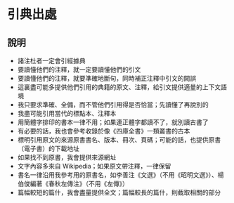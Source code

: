 <h1>引典出處</h1>
<h2>說明</h2>
<ul>
<li>諸注杜者一定會引經據典</li>
<li>要讀懂他們的注釋，就一定要讀懂他們的引文</li>
<li>要讀懂他們的注釋，就要準確地斷句，同時補正注釋中引文的闕誤</li>
<li>這裏盡可能多提供他們引用的典籍的原文、注釋，給引文提供適量的上下文語境</li>
<li>我只要求準確、全備，而不管他們引用得是否恰當；先讀懂了再說別的</li>
<li>我盡可能引用當代的標點本、注釋本</li>
<li>用簡體字排印的書本一律不用；如果連正體字都讀不了，就別讀古書了</li>
<li>有必要的話，我也會參考收錄於像《四庫全書》一類叢書的古本</li>
<li>標明引用原文的來源原書書名、版本、冊次、頁碼；可能的話，也提供原書（電子書）的下載地址</li>
<li>如果找不到原書，我會提供來源網址</li>
<li>文字內容多來自 Wikipedia；如果原文帶注釋，一律保留</li>
<li>書名一律沿用我參考用的原書名，如李善注《文選》（不用《昭明文選》）、楊伯俊編著《春秋左傳注》（不用《左傳》）</li>
<li>篇幅較短的篇什，我會盡量提供全文；篇幅較長的篇什，則截取相關的部分</li>
<!--<li></li>-->
</ul>